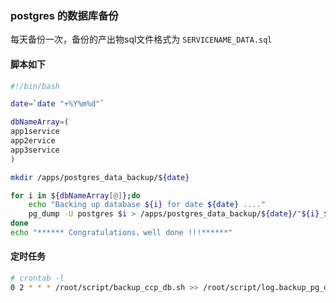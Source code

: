 ### postgres 的数据库备份


每天备份一次，备份的产出物sql文件格式为 `SERVICENAME_DATA.sql`

#### 脚本如下

```bash
#!/bin/bash

date=`date "+%Y%m%d"`

dbNameArray=(
app1service
app2ervice
app3service
)

mkdir /apps/postgres_data_backup/${date}

for i in ${dbNameArray[@]};do
    echo "Backing up database ${i} for date ${date} ...."
    pg_dump -U postgres $i > /apps/postgres_data_backup/${date}/"${i}_${date}".sql
done
echo "****** Congratulations，well done !!!******"
```

#### 定时任务
```bash
# crontab -l
0 2 * * * /root/script/backup_ccp_db.sh >> /root/script/log.backup_pg_db
```
